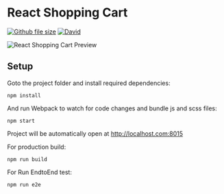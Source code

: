 # React Shopping Cart


[![Github file size](https://img.shields.io/github/size/webcaetano/craft/build/phaser-craft.min.js.svg)](https://github.com/open-source-io/Jenkins-test-react-app) [![David](https://img.shields.io/david/expressjs/express.svg)](https://github.com/open-source-io/Jenkins-test-react-app)

![React Shopping Cart Preview](https://res.cloudinary.com/sivadass/image/upload/v1494752103/gifs/react-shopping-cart.gif)

## Setup

Goto the project folder and install required dependencies:

```
npm install
```

And run Webpack to watch for code changes and bundle js and scss files:

```
npm start
```

Project will be automatically open at http://localhost.com:8015


For production build:

```
npm run build
```

For Run EndtoEnd test:
```
npm run e2e
```
